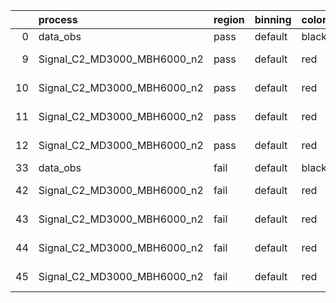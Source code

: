|    | process                     | region   | binning   | color   | process_type   |   scale | variation   | source_filename                                                      | source_histname    | alias                       | title     |   combine_idx |     lnN |   shapes | syst_type   | direction   | variation_alias   |
|---:|:----------------------------|:---------|:----------|:--------|:---------------|--------:|:------------|:---------------------------------------------------------------------|:-------------------|:----------------------------|:----------|--------------:|--------:|---------:|:------------|:------------|:------------------|
|  0 | data_obs                    | pass     | default   | black   | DATA           |       1 | nominal     | ./histograms_for_2DAlphabet_v18//BH_Data.root                        | hpass              | Data                        | Data      |           nan | nan     |      nan | nan         | nan         | nan               |
|  9 | Signal_C2_MD3000_MBH6000_n2 | pass     | default   | red     | SIGNAL         |       1 | lumi        | ./histograms_for_2DAlphabet_v18//BH_Signal_C2_MD3000_MBH6000_n2.root | hpass              | Signal_C2_MD3000_MBH6000_n2 | BH signal |           nan |   1.016 |      nan | lnN         | nan         | nan               |
| 10 | Signal_C2_MD3000_MBH6000_n2 | pass     | default   | red     | SIGNAL         |       1 | SVM         | ./histograms_for_2DAlphabet_v18//BH_Signal_C2_MD3000_MBH6000_n2.root | hpass_SVMsyst_up   | Signal_C2_MD3000_MBH6000_n2 | BH signal |           nan | nan     |        1 | shapes      | Up          | SVMsyst           |
| 11 | Signal_C2_MD3000_MBH6000_n2 | pass     | default   | red     | SIGNAL         |       1 | SVM         | ./histograms_for_2DAlphabet_v18//BH_Signal_C2_MD3000_MBH6000_n2.root | hpass_SVMsyst_down | Signal_C2_MD3000_MBH6000_n2 | BH signal |           nan | nan     |        1 | shapes      | Down        | SVMsyst           |
| 12 | Signal_C2_MD3000_MBH6000_n2 | pass     | default   | red     | SIGNAL         |       1 | nominal     | ./histograms_for_2DAlphabet_v18//BH_Signal_C2_MD3000_MBH6000_n2.root | hpass              | Signal_C2_MD3000_MBH6000_n2 | BH signal |           nan | nan     |      nan | nan         | nan         | nan               |
| 33 | data_obs                    | fail     | default   | black   | DATA           |       1 | nominal     | ./histograms_for_2DAlphabet_v18//BH_Data.root                        | hfail              | Data                        | Data      |           nan | nan     |      nan | nan         | nan         | nan               |
| 42 | Signal_C2_MD3000_MBH6000_n2 | fail     | default   | red     | SIGNAL         |       1 | lumi        | ./histograms_for_2DAlphabet_v18//BH_Signal_C2_MD3000_MBH6000_n2.root | hfail              | Signal_C2_MD3000_MBH6000_n2 | BH signal |           nan |   1.016 |      nan | lnN         | nan         | nan               |
| 43 | Signal_C2_MD3000_MBH6000_n2 | fail     | default   | red     | SIGNAL         |       1 | SVM         | ./histograms_for_2DAlphabet_v18//BH_Signal_C2_MD3000_MBH6000_n2.root | hfail_SVMsyst_up   | Signal_C2_MD3000_MBH6000_n2 | BH signal |           nan | nan     |        1 | shapes      | Up          | SVMsyst           |
| 44 | Signal_C2_MD3000_MBH6000_n2 | fail     | default   | red     | SIGNAL         |       1 | SVM         | ./histograms_for_2DAlphabet_v18//BH_Signal_C2_MD3000_MBH6000_n2.root | hfail_SVMsyst_down | Signal_C2_MD3000_MBH6000_n2 | BH signal |           nan | nan     |        1 | shapes      | Down        | SVMsyst           |
| 45 | Signal_C2_MD3000_MBH6000_n2 | fail     | default   | red     | SIGNAL         |       1 | nominal     | ./histograms_for_2DAlphabet_v18//BH_Signal_C2_MD3000_MBH6000_n2.root | hfail              | Signal_C2_MD3000_MBH6000_n2 | BH signal |           nan | nan     |      nan | nan         | nan         | nan               |